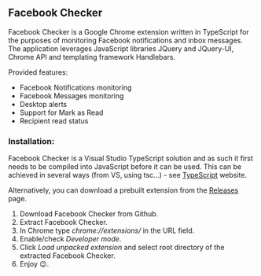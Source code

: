 ## Facebook Checker

Facebook Checker is a Google Chrome extension written in TypeScript for the purposes of monitoring Facebook notifications and inbox messages.
The application leverages JavaScript libraries JQuery and JQuery-UI, Chrome API and templating framework Handlebars.

Provided features:
* Facebook Notifications monitoring
* Facebook Messages monitoring
* Desktop alerts
* Support for Mark as Read
* Recipient read status

### Installation:

Facebook Checker is a Visual Studio TypeScript solution and as such it first needs to be compiled into JavaScript before it can be used. This can be achieved in several ways (from VS, using tsc...) - see [TypeScript](http://www.typescriptlang.org/) website. 

Alternatively, you can download a prebuilt extension from the [Releases](https://github.com/dedocibula/facebook-checker/releases) page.

1. Download Facebook Checker from Github.
2. Extract Facebook Checker.
3. In Chrome type _chrome://extensions/_ in the URL field.
4. Enable/check _Developer mode_.
5. Click _Load unpacked extension_ and select root directory of the extracted Facebook Checker.
6. Enjoy :wink:.

